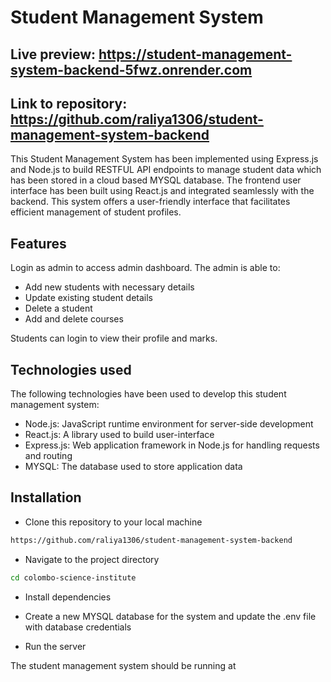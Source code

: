 # Student Management System
## Live preview: https://student-management-system-backend-5fwz.onrender.com
## Link to repository: https://github.com/raliya1306/student-management-system-backend

This Student Management System has been implemented using Express.js and Node.js to build RESTFUL API endpoints to manage student data which has been stored in a cloud based MYSQL database. The frontend user interface has been built using React.js and integrated  seamlessly with the backend. This system offers a user-friendly interface that facilitates efficient management of student profiles.

## Features
Login as admin to access admin dashboard. The admin is able to:
- Add new students with necessary details
- Update existing student details
- Delete a student
- Add and delete courses

Students can login to view their profile and marks.

## Technologies used
The following technologies have been used to develop this student management system:
- Node.js: JavaScript runtime environment for server-side development
- React.js: A library used to build user-interface
- Express.js: Web application framework in Node.js for handling requests and routing
- MYSQL: The database used to store application data

## Installation
- Clone this repository to your local machine
```sh
https://github.com/raliya1306/student-management-system-backend
```

- Navigate to the project directory
```sh
cd colombo-science-institute
```

- Install dependencies

- Create a new MYSQL database for the system and update the .env file with database credentials

- Run the server

The student management system should be running at  